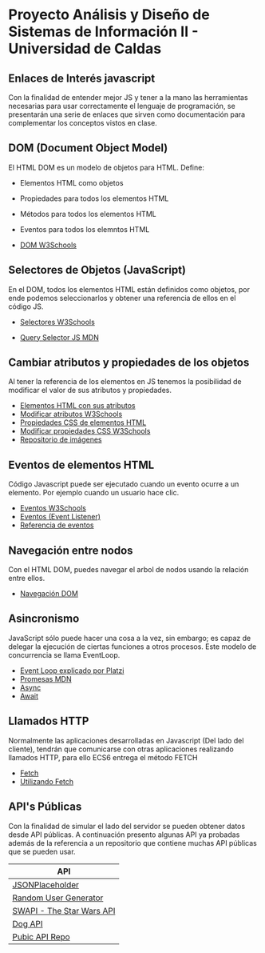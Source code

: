 # Proyecto Análisis y Diseño de Sistemas de Información II - Universidad de Caldas

## Enlaces de Interés javascript

Con la finalidad de entender mejor JS y tener a la mano las herramientas necesarias para usar correctamente el lenguaje de programación, se presentarán una serie de enlaces que sirven como documentación para complementar los conceptos vistos en clase.

## DOM (Document Object Model)

El HTML DOM es un modelo de objetos para HTML. Define:

- Elementos HTML como objetos
- Propiedades para todos los elementos HTML
- Métodos para todos los elementos HTML
- Eventos para todos los elemntos HTML

- [DOM W3Schools](https://www.w3schools.com/js/js_htmldom.asp)

## Selectores de Objetos (JavaScript)

En el DOM, todos los elementos HTML están definidos como objetos, por ende podemos seleccionarlos y obtener una referencia de ellos en el código JS.  

- [Selectores W3Schools](https://www.w3schools.com/js/js_htmldom_methods.asp)

- [Query Selector JS MDN](https://developer.mozilla.org/es/docs/Web/API/Document/querySelector)

## Cambiar atributos y propiedades de los objetos

Al tener la referencia de los elementos en JS tenemos la posibilidad de modificar el valor de sus atributos y propiedades.

- [Elementos HTML con sus atributos](https://developer.mozilla.org/es/docs/Web/HTML)
- [Modificar atributos W3Schools](https://www.w3schools.com/js/js_htmldom_html.asp)
- [Propiedades CSS de elementos HTML](https://developer.mozilla.org/en-US/docs/Learn/CSS)
- [Modificar propiedades CSS W3Schools](w3schools.com/js/js_htmldom_css.asp)
- [Repositorio de imágenes](https://imgur.com)

## Eventos de elementos HTML

Código Javascript puede ser ejecutado cuando un evento ocurre a un elemento. Por ejemplo cuando un usuario hace clic.

- [Eventos W3Schools](https://www.w3schools.com/js/js_htmldom_events.asp)
- [Eventos (Event Listener)](https://www.w3schools.com/js/js_htmldom_eventlistener.asp)
- [Referencia de eventos](https://developer.mozilla.org/es/docs/Web/Events)

## Navegación entre nodos

Con el HTML DOM, puedes navegar el arbol de nodos usando la relación entre ellos.

- [Navegación DOM](https://www.w3schools.com/js/js_htmldom_navigation.asp)

## Asincronismo

JavaScript sólo puede hacer una cosa a la vez, sin embargo; es capaz de delegar la ejecución de ciertas funciones a otros procesos. Este modelo de concurrencia se llama EventLoop.

- [Event Loop explicado por Platzi](https://platzi.com/clases/1339-fundamentos-javascript/12957-como-funciona-el-asincronismo-en-javascript/)
- [Promesas MDN](https://developer.mozilla.org/es/docs/Web/JavaScript/Referencia/Objetos_globales/Promise)
- [Async](https://developer.mozilla.org/es/docs/Web/JavaScript/Referencia/Sentencias/funcion_asincrona)
- [Await](https://developer.mozilla.org/es/docs/Web/JavaScript/Referencia/Operadores/await)

## Llamados HTTP

Normalmente las aplicaciones desarrolladas en Javascript (Del lado del cliente), tendrán que comunicarse con otras aplicaciones realizando llamados HTTP, para ello ECS6 entrega el método FETCH

- [Fetch](https://developer.mozilla.org/es/docs/Web/API/Fetch_API)
- [Utilizando Fetch](https://developer.mozilla.org/es/docs/Web/API/Fetch_API/Utilizando_Fetch)

## API's Públicas

Con la finalidad de simular el lado del servidor se pueden obtener datos desde API públicas. A continuación presento algunas API ya probadas además de la referencia a un repositorio que contiene muchas API públicas que se pueden usar.

| API           |
|---------------|
|[JSONPlaceholder](https://jsonplaceholder.typicode.com)|
|[Random User Generator](https://randomuser.me/)|
|[SWAPI - The Star Wars API](https://swapi.co/)|
|[Dog API](https://dog.ceo/dog-api/)|
|[Pubic API Repo](https://github.com/public-apis/public-apis)|
